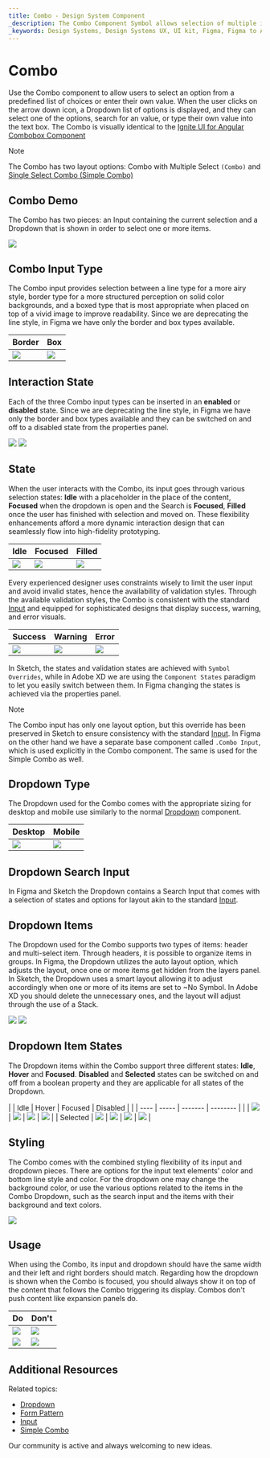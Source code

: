 ```yaml
---
title: Combo - Design System Component
_description: The Combo Component Symbol allows selection of multiple items from a collection.
_keywords: Design Systems, Design Systems UX, UI kit, Figma, Figma to Angular, Export code from Figma, Figma to HTML, Figma UI kits, Sketch, Ignite UI for Angular, Sketch to Angular, Angular, Angular Design System, Export code from Sketch, Design Kits for Angular, Sketch HTML, Sketch to HTML, Sketch UI kits, Adobe XD, Adobe XD to Angular, Export code from Adobe XD, Adobe XD to HTML, Adobe XD UI kits
---
```


# Combo

Use the Combo component to allow users to select an option from a predefined list of choices or enter their own value. When the user clicks on the arrow down icon, a Dropdown list of options is displayed, and they can select one of the options, search for an value, or type their own value into the text box. The Combo is visually identical to the [ Ignite UI for Angular Combobox Component](https://www.infragistics.com/products/ignite-ui-angular/angular/components/combo.html)

> [!Note]
> The Combo has two layout options: Combo with Multiple Select `(Combo)` and [Single Select Combo (Simple Combo) ](simple-combo.md)

## Combo Demo

The Combo has two pieces: an Input containing the current selection and a Dropdown that is shown in order to select one or more items.

<img class="responsive-img" src="../images/combo_demo.png" srcset="../images/combo_demo@2x.png 2x" />

## Combo Input Type

The Combo input provides selection between a line type for a more airy style, border type for a more structured perception on solid color backgrounds, and a boxed type that is most appropriate when placed on top of a vivid image to improve readability. Since we are deprecating the line style, in Figma we have only the border and box types available.

| Border | Box |
| ------- | ------- |
| <img class="responsive-img" src="../images/combo_border.png" srcset="../images/combo_border@2x.png 2x" /> | <img class="responsive-img" src="../images/combo_box.png" srcset="../images/combo_box@2x.png 2x" /> |

## Interaction State

Each of the three Combo input types can be inserted in an **enabled** or **disabled** state. Since we are deprecating the line style, in Figma we have only the border and box types available and they can be switched on and off to a disabled state from the properties panel.

<img class="responsive-img" src="../images/combo_enabled.png" srcset="../images/combo_enabled@2x.png 2x" />
<img class="responsive-img" src="../images/combo_disabled.png" srcset="../images/combo_disabled@2x.png 2x" />

## State

When the user interacts with the Combo, its input goes through various selection states: **Idle** with a placeholder in the place of the content, **Focused** when the dropdown is open and the Search is **Focused**, **Filled** once the user has finished with selection and moved on. These flexibility enhancements afford a more dynamic interaction design that can seamlessly flow into high-fidelity prototyping.

| Idle | Focused | Filled | 
| ------- | ------- | ------- |
| <img class="responsive-img" src="../images/combo_idle.png" srcset="../images/combo_idle@2x.png 2x" /> | <img class="responsive-img" src="../images/combo_focused.png" srcset="../images/combo_focused@2x.png 2x" /> | <img class="responsive-img" src="../images/combo_filled.png" srcset="../images/combo_filled@2x.png 2x" /> |

Every experienced designer uses constraints wisely to limit the user input and avoid invalid states, hence the availability of validation styles. Through the available validation styles, the Combo is consistent with the standard [Input](input.md) and equipped for sophisticated designs that display success, warning, and error visuals.

| Success | Warning | Error | 
| ------- | ------- | ------- |
| <img class="responsive-img" src="../images/combo_success.png" srcset="../images/combo_success@2x.png 2x" /> | <img class="responsive-img" src="../images/combo_warning.png" srcset="../images/combo_warning@2x.png 2x" /> | <img class="responsive-img" src="../images/combo_error.png" srcset="../images/combo_error@2x.png 2x" /> |

In Sketch, the states and validation states are achieved with `Symbol Overrides`, while in Adobe XD we are using the `Component States` paradigm to let you easily switch between them. In Figma changing the states is achieved via the properties panel.

> [!Note]
> The Combo input has only one layout option, but this override has been preserved in Sketch to ensure consistency with the standard [Input](input.md). In Figma on the other hand we have a separate base component called `.Combo Input`, which is used explicitly in the Combo component. The same is used for the Simple Combo as well.

## Dropdown Type

The Dropdown used for the Combo comes with the appropriate sizing for desktop and mobile use similarly to the normal [Dropdown](dropdown.md) component.

| Desktop | Mobile |
| ------- | ------- |
| <img class="responsive-img" src="../images/combo_desktop.png" srcset="../images/combo_desktop@2x.png 2x" /> | <img class="responsive-img" src="../images/combo_mobile.png" srcset="../images/combo_mobile@2x.png 2x" /> |

## Dropdown Search Input

In Figma and Sketch the Dropdown contains a Search Input that comes with a selection of states and options for layout akin to the standard [Input](input.md).

## Dropdown Items

The Dropdown used for the Combo supports two types of items: header and multi-select item. Through headers, it is possible to organize items in groups. In Figma, the Dropdown utilizes the auto layout option, which adjusts the layout, once one or more items get hidden from the layers panel. In Sketch, the Dropdown uses a smart layout allowing it to adjust accordingly when one or more of its items are set to ~No Symbol. In Adobe XD you should delete the unnecessary ones, and the layout will adjust through the use of a Stack.

<img class="responsive-img" src="../images/combo_header.png" srcset="../images/combo_header@2x.png 2x" />
<img class="responsive-img" src="../images/combo_multiselect_item.png" srcset="../images/combo_multiselect_item@2x.png 2x" />

## Dropdown Item States

The Dropdown items within the Combo support three different states: **Idle**, **Hover** and **Focused**. **Disabled** and **Selected** states can be switched on and off from a boolean property and they are applicable for all states of the Dropdown.

|  | Idle | Hover | Focused | Disabled |
|  | ---- | ----- | ------- | -------- |
|  | <img class="responsive-img" src="../images/combo_item_idle.png" srcset="../images/combo_item_idle@2x.png 2x" /> | <img class="responsive-img" src="../images/combo_item_hover.png" srcset="../images/combo_item_hover@2x.png 2x" /> | <img class="responsive-img" src="../images/combo_item_focused.png" srcset="../images/combo_item_focused@2x.png 2x" /> | <img class="responsive-img" src="../images/combo_item_idle-disabled.png" srcset="../images/combo_item_idle-disabled@2x.png 2x" /> |
| Selected | <img class="responsive-img" src="../images/combo_item_idle-selected.png" srcset="../images/combo_item_idle-selected@2x.png 2x" /> | <img class="responsive-img" src="../images/combo_item_hover-selected.png" srcset="../images/combo_item_hover-selected@2x.png 2x" /> | <img class="responsive-img" src="../images/combo_item_focused-selected.png" srcset="../images/combo_item_focused-selected@2x.png 2x" /> | <img class="responsive-img" src="../images/combo_item_selected-disabled.png" srcset="../images/combo_item_selected-disabled@2x.png 2x" /> |

## Styling

The Combo comes with the combined styling flexibility of its input and dropdown pieces. There are options for the input text elements' color and bottom line style and color. For the dropdown one may change the background color, or use the various options related to the items in the Combo Dropdown, such as the search input and the items with their background and text colors.

<img class="responsive-img" src="../images/combo_styling.png" srcset="../images/combo_styling@2x.png 2x" />

## Usage

When using the Combo, its input and dropdown should have the same width and their left and right borders should match. Regarding how the dropdown is shown when the Combo is focused, you should always show it on top of the content that follows the Combo triggering its display. Combos don't push content like expansion panels do.

| Do                                                                           | Don't                                                                            |
| ---------------------------------------------------------------------------- | -------------------------------------------------------------------------------- |
| <img class="responsive-img" src="../images/combo_do1.png" srcset="../images/combo_do1@2x.png 2x" /> | <img class="responsive-img" src="../images/combo_dont1.png" srcset="../images/combo_dont1@2x.png 2x" /> |
| <img class="responsive-img" src="../images/combo_do2.png" srcset="../images/combo_do2@2x.png 2x" /> | <img class="responsive-img" src="../images/combo_dont2.png" srcset="../images/combo_dont2@2x.png 2x" /> |

## Additional Resources

Related topics:

- [Dropdown](dropdown.md)
- [Form Pattern](../patterns/form.md)
- [Input](input.md)
- [Simple Combo](simple-combo.md)
  <div class="divider--half"></div>

Our community is active and always welcoming to new ideas.
